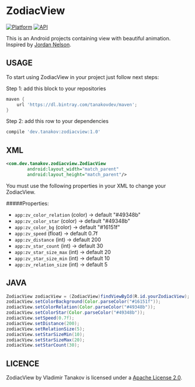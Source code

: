 ZodiacView
=================


[![Platform](https://img.shields.io/badge/platform-android-green.svg)](http://developer.android.com/index.html)
[![API](https://img.shields.io/badge/API-16%2B-brightgreen.svg?style=flat)](https://android-arsenal.com/api?level=16)

This is an Android projects containing view with beautiful animation. Inspired by [Jordan Nelson](https://material.uplabs.com/posts/searching).

USAGE
-----

To start using ZodiacView in your project just follow next steps:

Step 1: add this block to your repositories
```groovy
maven {
	url 'https://dl.bintray.com/tanakovdev/maven';
}
```

Step 2: add this row to your dependencies
```groovy
compile 'dev.tanakov:zodiacview:1.0'
```

XML
-----

```xml
<com.dev.tanakov.zodiacview.ZodiacView
        android:layout_width="match_parent"
        android:layout_height="match_parent"/>
```

You must use the following properties in your XML to change your ZodiacView.


#####Properties:

* `app:zv_color_relation`    (color)   -> default "#49348b"
* `app:zv_color_star`    (color)     -> default "#49348b"
* `app:zv_color_bg`    (color) -> default "#16151f"
* `app:zv_speed`          (float)   -> default 0.7f
* `app:zv_distance`    (int)     -> default 200
* `app:zv_star_count`   (int)     -> default 30
* `app:zv_star_size_max`   (int)     -> default 20
* `app:zv_star_size_min`   (int)     -> default 10
* `app:zv_relation_size`   (int)     -> default 5

JAVA
-----

```java
ZodiacView zodiacView = (ZodiacView)findViewById(R.id.yourZodiacView);
zodiacView.setColorBackground(Color.parseColor("#16151f"));
zodiacView.setColorRelation(Color.parseColor("#49348b"));
zodiacView.setColorStar(Color.parseColor("#49348b"));
zodiacView.setSpeed(0.7f);
zodiacView.setDistance(200);
zodiacView.setRelationSize(5);
zodiacView.setStarSizeMin(10);
zodiacView.setStarSizeMax(20);
zodiacView.setStarCount(30);
```


LICENCE
-----

ZodiacView by Vladimir Tanakov is licensed under a [Apache License 2.0](http://www.apache.org/licenses/LICENSE-2.0).
